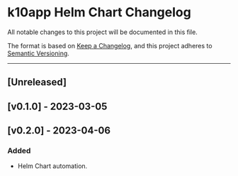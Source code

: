 # k10app Helm Chart Changelog

All notable changes to this project will be documented in this file.

The format is based on [Keep a Changelog](https://keepachangelog.com/en/1.0.0/),
and this project adheres to [Semantic Versioning](https://semver.org/spec/v2.0.0.html).

---
## [Unreleased]

## [v0.1.0] - 2023-03-05

## [v0.2.0] - 2023-04-06

### Added

- Helm Chart automation.

